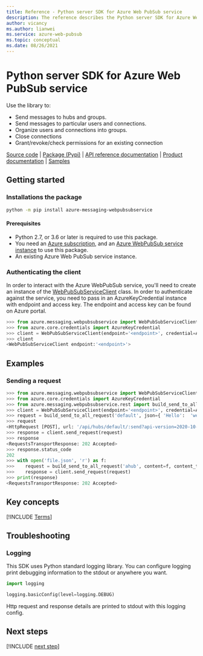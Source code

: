 ```yaml
---
title: Reference - Python server SDK for Azure Web PubSub service
description: The reference describes the Python server SDK for Azure Web PubSub service
author: vicancy
ms.author: lianwei
ms.service: azure-web-pubsub
ms.topic: conceptual 
ms.date: 08/26/2021
---
```


# Python server SDK for Azure Web PubSub service

Use the library to:

- Send messages to hubs and groups.
- Send messages to particular users and connections.
- Organize users and connections into groups.
- Close connections
- Grant/revoke/check permissions for an existing connection

[Source code](https://github.com/Azure/azure-sdk-for-python/blob/master/sdk/webpubsub/azure-messaging-webpubsubservice) | [Package (Pypi)][package] | [API reference documentation](https://github.com/Azure/azure-sdk-for-python/blob/master/sdk/webpubsub/azure-messaging-webpubsubservice) | [Product documentation][webpubsubservice_docs] |
[Samples][samples_ref]

## Getting started

### Installations the package

```bash
python -m pip install azure-messaging-webpubsubservice
```

#### Prerequisites

- Python 2.7, or 3.6 or later is required to use this package.
- You need an [Azure subscription][azure_sub], and an [Azure WebPubSub service instance][webpubsubservice_docs] to use this package.
- An existing Azure Web PubSub service instance.

### Authenticating the client

In order to interact with the Azure WebPubSub service, you'll need to create an instance of the [WebPubSubServiceClient][webpubsubservice_client_class] class. In order to authenticate against the service, you need to pass in an AzureKeyCredential instance with endpoint and access key. The endpoint and access key can be found on Azure portal.

```python
>>> from azure.messaging.webpubsubservice import WebPubSubServiceClient
>>> from azure.core.credentials import AzureKeyCredential
>>> client = WebPubSubServiceClient(endpoint='<endpoint>', credential=AzureKeyCredential('somesecret'))
>>> client
<WebPubSubServiceClient endpoint:'<endpoint>'>
```

## Examples

### Sending a request

```python
>>> from azure.messaging.webpubsubservice import WebPubSubServiceClient
>>> from azure.core.credentials import AzureKeyCredential
>>> from azure.messaging.webpubsubservice.rest import build_send_to_all_request
>>> client = WebPubSubServiceClient(endpoint='<endpoint>', credential=AzureKeyCredential('somesecret'))
>>> request = build_send_to_all_request('default', json={ 'Hello':  'webpubsub!' })
>>> request
<HttpRequest [POST], url: '/api/hubs/default/:send?api-version=2020-10-01'>
>>> response = client.send_request(request)
>>> response
<RequestsTransportResponse: 202 Accepted>
>>> response.status_code 
202
>>> with open('file.json', 'r') as f:
>>>    request = build_send_to_all_request('ahub', content=f, content_type='application/json')
>>>    response = client.send_request(request)
>>> print(response)
<RequestsTransportResponse: 202 Accepted>
```

## Key concepts

[!INCLUDE [Terms](includes/terms.md)]

## Troubleshooting

### Logging

This SDK uses Python standard logging library.
You can configure logging print debugging information to the stdout or anywhere you want.

```python
import logging

logging.basicConfig(level=logging.DEBUG)
```

Http request and response details are printed to stdout with this logging config.

[webpubsubservice_docs]: https://aka.ms/awps/doc
[azure_cli]: /cli/azure
[azure_sub]: https://azure.microsoft.com/free/
[webpubsubservice_client_class]: https://github.com/Azure/azure-sdk-for-python/blob/master/sdk/webpubsub/azure-messaging-webpubsubservice/azure/messaging/webpubsubservice/__init__.py
[package]: https://pypi.org/project/azure-messaging-webpubsubservice/
[default_cred_ref]: https://aka.ms/azsdk-python-identity-default-cred-ref
[samples_ref]: https://github.com/Azure/azure-webpubsub/tree/main/samples/python

## Next steps

[!INCLUDE [next step](includes/include-next-step.md)]
